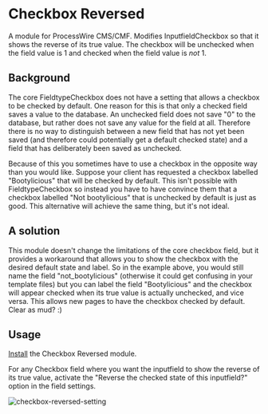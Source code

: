 # Checkbox Reversed

A module for ProcessWire CMS/CMF. Modifies InputfieldCheckbox so that it shows the reverse of its true value. The checkbox will be unchecked when the field value is 1 and checked when the field value is *not* 1.

## Background

The core FieldtypeCheckbox does not have a setting that allows a checkbox to be checked by default. One reason for this is that only a checked field saves a value to the database. An unchecked field does not save "0" to the database, but rather does not save any value for the field at all. Therefore there is no way to distinguish between a new field that has not yet been saved (and therefore could potentially get a default checked state) and a field that has deliberately been saved as unchecked.

Because of this you sometimes have to use a checkbox in the opposite way than you would like. Suppose your client has requested a checkbox labelled "Bootylicious" that will be checked by default. This isn't possible with FieldtypeCheckbox so instead you have to have convince them that a checkbox labelled "Not bootylicious" that is unchecked by default is just as good. This alternative will achieve the same thing, but it's not ideal.

## A solution

This module doesn't change the limitations of the core checkbox field, but it provides a workaround that allows you to show the checkbox with the desired default state and label. So in the example above, you would still name the field "not_bootylicious" (otherwise it could get confusing in your template files) but you can label the field "Bootylicious" and the checkbox will appear checked when its true value is actually unchecked, and vice versa. This allows new pages to have the checkbox checked by default. Clear as mud? :)

## Usage

[Install](http://modules.processwire.com/install-uninstall/) the Checkbox Reversed module.

For any Checkbox field where you want the inputfield to show the reverse of its true value, activate the "Reverse the checked state of this inputfield?" option in the field settings.

![checkbox-reversed-setting](https://user-images.githubusercontent.com/1538852/36626005-479f441a-198f-11e8-9601-72cecaea1b9f.png)
